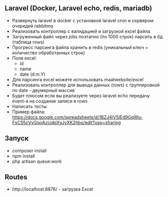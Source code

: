 ## Laravel (Docker, Laravel echo, redis, mariadb)
- Развернуть laravel в docker с установкой laravel cron и сервером очередей rabbitmq
- Реализовать контроллер с валидацией и загрузкой excel файла
- Загруженный файл через jobs поэтапно (по 1000 строк) парсить в бд (таблица rows)
- Прогресс парсинга файла хранить в redis (уникальный ключ + количество обработанных строк)
- Поля excel:
  - id
  - name
  - date (d.m.Y)
- Для парсинга excel можете использовать maatwebsite/excel
- Реализовать контроллер для вывода данных (rows) с группировкой по date - двумерный массив
- Будет плюсом если вы реализуете через laravel echo передачу event-а на создание записи в rows
- Написать тесты
- Пример файла:
https://docs.google.com/spreadsheets/d/1BZJ4iV5lEd9GqWu-FsC55zVyGqoAzcqbjXyJyXK2hbs/edit?usp=sharing

## Запуск
- composer install
- npm install
- php artisan queue:work

## Routes
- http://localhost:8876/ - загрузка Excel
